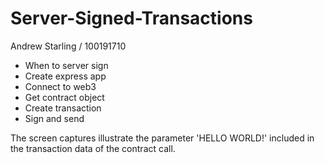# Server-Signed-Transactions

Andrew Starling / 100191710

* When to server sign
* Create express app
* Connect to web3
* Get contract object
* Create transaction
* Sign and send

The screen captures illustrate the parameter 'HELLO WORLD!'
included in the transaction data of the contract call.
